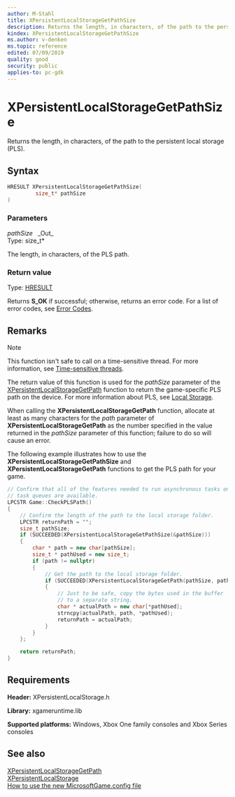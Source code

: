 ```yaml
---
author: M-Stahl
title: XPersistentLocalStorageGetPathSize
description: Returns the length, in characters, of the path to the persistent local storage (PLS).
kindex: XPersistentLocalStorageGetPathSize
ms.author: v-denken
ms.topic: reference
edited: 07/09/2019
quality: good
security: public
applies-to: pc-gdk
---
```


# XPersistentLocalStorageGetPathSize  

Returns the length, in characters, of the path to the persistent local storage (PLS).  

## Syntax  
  
```cpp
HRESULT XPersistentLocalStorageGetPathSize(  
         size_t* pathSize  
)  
```  
  
### Parameters  
  
*pathSize* &nbsp;&nbsp;\_Out\_  
Type: size_t*  
  
The length, in characters, of the PLS path.  
  
### Return value  
Type: [HRESULT](/openspecs/windows_protocols/ms-erref/0642cb2f-2075-4469-918c-4441e69c548a)  
  
Returns **S_OK** if successful; otherwise, returns an error code. For a list of error codes, see [Error Codes](../../../errorcodes.md).  
  
## Remarks  
  > [!NOTE]
> This function isn't safe to call on a time-sensitive thread. For more information, see [Time-sensitive threads](../../../../system/overviews/time-sensitive-threads.md).  
  
The return value of this function is used for the *pathSize* parameter of the [XPersistentLocalStorageGetPath](xpersistentlocalstoragegetpath.md) function to return the game-specific PLS path on the device. For more information about PLS, see [Local Storage](../../../../system/overviews/local-storage.md).  
  
When calling the **XPersistentLocalStorageGetPath** function, allocate at least as many characters for the *path* parameter of **XPersistentLocalStorageGetPath** as the number specified in the value returned in the *pathSize* parameter of this function; failure to do so will cause an error.  
  
The following example illustrates how to use the **XPersistentLocalStorageGetPathSize** and **XPersistentLocalStorageGetPath** functions to get the PLS path for your game.   
  
```cpp
// Confirm that all of the features needed to run asynchronous tasks on 
// task queues are available.
LPCSTR Game::CheckPLSPath()
{
    // Confirm the length of the path to the local storage folder.
    LPCSTR returnPath = "";
    size_t pathSize;
    if (SUCCEEDED(XPersistentLocalStorageGetPathSize(&pathSize)))
    {
        char * path = new char[pathSize];
        size_t * pathUsed = new size_t;
        if (path != nullptr)
        {
            // Get the path to the local storage folder.
            if (SUCCEEDED(XPersistentLocalStorageGetPath(pathSize, path, pathUsed))) 
            {
                // Just to be safe, copy the bytes used in the buffer 
                // to a separate string.
                char * actualPath = new char[*pathUsed];
                strncpy(actualPath, path, *pathUsed);
                returnPath = actualPath;
            }
        }
    };

    return returnPath;
}
```

  
## Requirements  
  
**Header:** XPersistentLocalStorage.h
  
**Library:** xgameruntime.lib
  
**Supported platforms:** Windows, Xbox One family consoles and Xbox Series consoles  
  
## See also  
[XPersistentLocalStorageGetPath](xpersistentlocalstoragegetpath.md)  
[XPersistentLocalStorage](../xpersistentlocalstorage_members.md)  
[How to use the new MicrosoftGame.config file](../../../../system/overviews/microsoft-game-config/MicrosoftGameConfig-toc.md)
  
  